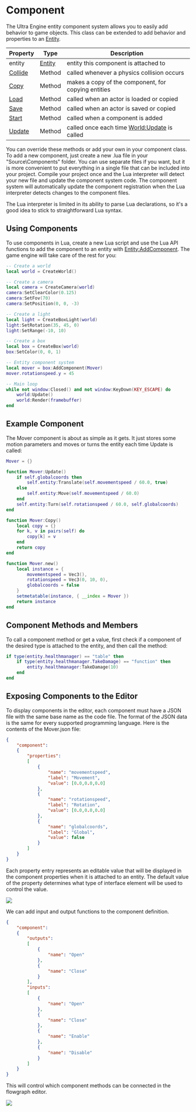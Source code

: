 # Component

The Ultra Engine entity component system allows you to easily add behavior to game objects. This class can be extended to add behavior and properties to an [Entity](Entity.md).

| Property    | Type                  | Description                                                |
| ----------- | --------------------- | ---------------------------------------------------------- |
| entity      | [Entity](Entity.md) | entity this component is attached to |
| [Collide](Component_Collide.md)  | Method                | called whenever a physics collision occurs                 |
| [Copy](Component_Copy.md)     | Method                | makes a copy of the component, for copying entities        |
| [Load](Component_Load.md)     | Method                | called when an actor is loaded or copied                   |
| [Save](Component_Save.md)     | Method                | called when an actor is saved or copied                    |
| [Start](Component_Start.md)   | Method                | called when a component is added                           |
| [Update](Component_Update.md) | Method                | called once each time [World:Update](World_Update.md) is called |

You can override these methods or add your own in your component class. To add a new component, just create a new .lua file in your "Source\Components" folder. You can use separate files if you want, but it is more convenient to put everything in a single file that can be included into your project. Compile your project once and the Lua interpreter will detect your new file and update the component system code. The component system will automatically update the component registration when the Lua interpreter detects changes to the component files.

The Lua interpreter is limited in its ability to parse Lua declarations, so it's a good idea to stick to straightforward Lua syntax.

## Using Components

To use components in Lua, create a new Lua script and use the Lua API functions to add the component to an entity with [Entity:AddComponent](Entity_AddComponent.md). The game engine will take care of the rest for you:

```lua
-- Create a world
local world = CreateWorld()

-- Create a camera
local camera = CreateCamera(world)
camera:SetClearColor(0.125)
camera:SetFov(70)
camera:SetPosition(0, 0, -3)

-- Create a light
local light = CreateBoxLight(world)
light:SetRotation(35, 45, 0)
light:SetRange(-10, 10)

-- Create a box
local box = CreateBox(world)
box:SetColor(0, 0, 1)

-- Entity component system
local mover = box:AddComponent(Mover)
mover.rotationspeed.y = 45

-- Main loop
while not window:Closed() and not window:KeyDown(KEY_ESCAPE) do
    world:Update()
    world:Render(framebuffer)
end
```

## Example Component

The Mover component is about as simple as it gets. It just stores some motion parameters and moves or turns the entity each time Update is called:

```lua
Mover = {}

function Mover:Update()
    if self.globalcoords then
        self.entity:Translate(self.movementspeed / 60.0, true)
    else
        self.entity:Move(self.movementspeed / 60.0)
    end
    self.entity:Turn(self.rotationspeed / 60.0, self.globalcoords)
end

function Mover:Copy()
    local copy = {}
    for k, v in pairs(self) do
        copy[k] = v
    end
    return copy
end

function Mover.new()
    local instance = {
        movementspeed = Vec3(),
        rotationspeed = Vec3(0, 10, 0),
        globalcoords = false
    }
    setmetatable(instance, { __index = Mover })
    return instance
end
```

## Component Methods and Members

To call a component method or get a value, first check if a component of the desired type is attached to the entity, and then call the method:

```lua
if type(entity.healthmanager) == "table" then
    if type(entity.healthmanager.TakeDamage) == "function" then
        entity.healthmanager:TakeDamage(10)
    end
end
```

## Exposing Components to the Editor

To display components in the editor, each component must have a JSON file with the same base name as the code file. The format of the JSON data is the same for every supported programming language. Here is the contents of the Mover.json file:

```json
{
    "component":
    {
        "properties":
        [
            {
                "name": "movementspeed",
                "label": "Movement",
                "value": [0.0,0.0,0.0]
            },
            {
                "name": "rotationspeed",
                "label": "Rotation",
                "value": [0.0,0.0,0.0]
            },
            {
                "name": "globalcoords",
                "label": "Global",
                "value": false
            }
        ]
    }
}
```

Each property entry represents an editable value that will be displayed in the component properties when it is attached to an entity. The default value of the property determines what type of interface element will be used to control the value.

![](https://raw.githubusercontent.com/UltraEngine/Documentation/master/Images/component_properties.png)

We can add input and output functions to the component definition.

```json
{
    "component":
    {
        "outputs":
        [
            {
                "name": "Open"
            },
            {
                "name": "Close"
            }
        ],
        "inputs":
        [
            {
                "name": "Open"
            },
            {
                "name": "Close"
            },
            {
                "name": "Enable"
            },
            {
                "name": "Disable"
            }
        ]
    }
}
```

This will control which component methods can be connected in the flowgraph editor.

![](https://raw.githubusercontent.com/UltraEngine/Documentation/master/Images/component_outputs.png)
